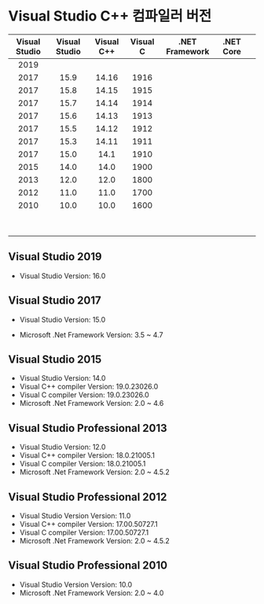 # Visual Studio C++ 컴파일러 버전

| Visual Studio | Visual Studio | Visual C++ | Visual C | .NET Framework | .NET Core |      |
| :-----------: | :-----------: | :--------: | :------: | :------------: | :-------: | ---- |
|     2019      |               |            |          |                |           |      |
|     2017      |     15.9      |   14.16    |   1916   |                |           |      |
|     2017      |     15.8      |   14.15    |   1915   |                |           |      |
|     2017      |     15.7      |   14.14    |   1914   |                |           |      |
|     2017      |     15.6      |   14.13    |   1913   |                |           |      |
|     2017      |     15.5      |   14.12    |   1912   |                |           |      |
|     2017      |     15.3      |   14.11    |   1911   |                |           |      |
|     2017      |     15.0      |    14.1    |   1910   |                |           |      |
|     2015      |     14.0      |    14.0    |   1900   |                |           |      |
|     2013      |     12.0      |    12.0    |   1800   |                |           |      |
|     2012      |     11.0      |    11.0    |   1700   |                |           |      |
|     2010      |     10.0      |    10.0    |   1600   |                |           |      |
|               |               |            |          |                |           |      |
|               |               |            |          |                |           |      |
|               |               |            |          |                |           |      |
|               |               |            |          |                |           |      |
|               |               |            |          |                |           |      |
|               |               |            |          |                |           |      |
|               |               |            |          |                |           |      |
|               |               |            |          |                |           |      |





## Visual Studio 2019

- Visual Studio Version: 16.0

## Visual Studio 2017

- Visual Studio Version: 15.0

- Microsoft .Net Framework Version: 3.5 ~ 4.7

## Visual Studio 2015

- Visual Studio Version: 14.0
- Visual C++ compiler Version: 19.0.23026.0
- Visual C compiler Version: 19.0.23026.0
- Microsoft .Net Framework Version: 2.0 ~ 4.6

## Visual Studio Professional 2013

- Visual Studio Version: 12.0
- Visual C++ compiler Version: 18.0.21005.1
- Visual C compiler Version: 18.0.21005.1
- Microsoft .Net Framework Version: 2.0 ~ 4.5.2

## Visual Studio Professional 2012

- Visual Studio Version Version: 11.0
- Visual C++ compiler Version: 17.00.50727.1
- Visual C compiler Version: 17.00.50727.1
- Microsoft .Net Framework Version: 2.0 ~ 4.5.2

## Visual Studio Professional 2010

- Visual Studio Version Version: 10.0
- Microsoft .Net Framework Version: 2.0 ~ 4.0